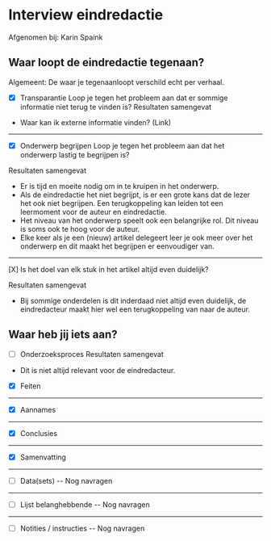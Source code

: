 # Interview eindredactie


Afgenomen bij: Karin Spaink

## Waar loopt de eindredactie tegenaan?




Algemeent:
De waar je tegenaanloopt verschild echt per verhaal.


- [X] Transparantie
Loop je tegen het probleem aan dat er sommige informatie niet terug te vinden is?
Resultaten samengevat
* Waar kan ik externe informatie vinden? (Link)

---

- [X] Onderwerp begrijpen
Loop je tegen het probleem aan dat het onderwerp lastig te begrijpen is?

Resultaten samengevat
* Er is tijd en moeite nodig om in te kruipen in het onderwerp.
* Als de eindredactie het niet begrijpt, is er een grote kans dat de lezer het ook niet begrijpen. Een terugkoppeling kan leiden tot een leermoment voor de auteur en eindredactie.
* Het niveau van het onderwerp speelt ook een belangrijke rol. Dit niveau is soms ook te hoog voor de auteur.
* Elke keer als je een (nieuw) artikel delegeert leer je ook meer over het onderwerp en dit maakt het begrijpen er eenvoudiger van.

---

[X] Is het doel van elk stuk in het artikel altijd even duidelijk?

Resultaten samengevat
* Bij sommige onderdelen is dit inderdaad niet altijd even duidelijk, de eindredacteur maakt hier wel een terugkoppeling van naar de auteur.

## Waar heb jij iets aan?

- [ ] Onderzoeksproces
Resultaten samengevat
* Dit is niet altijd relevant voor de eindredacteur.

- [X] Feiten

---

- [X] Aannames

---

- [X] Conclusies

---

- [X] Samenvatting

---

- [ ] Data(sets)
-- Nog navragen

---

- [ ] Lijst belanghebbende
-- Nog navragen

---

- [ ] Notities / instructies
-- Nog navragen

